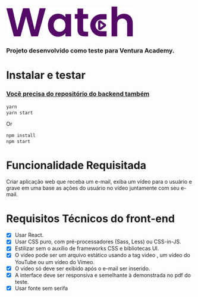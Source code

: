 ![Logo](https://github.com/FelipeDecome/ventura-academy-test/blob/master/src/assets/images/Logo.svg)

### Projeto desenvolvido como teste para Ventura Academy.

# Instalar e testar

### [Você precisa do repositório do backend também](https://github.com/FelipeDecome/backend-ventura-academy-test)

```console
yarn
yarn start
```

Or

```console
npm install
npm start
```

# Funcionalidade Requisitada

Criar aplicação web que receba um e-mail, exiba um vídeo para o usuário e grave em uma
base as ações do usuário no vídeo juntamente com seu e-mail.

# Requisitos Técnicos do front-end

- [x] Usar React. <br/>
- [x] Usar CSS puro, com pré-processadores (Sass, Less) ou CSS-in-JS. <br/>
- [x] Estilizar sem o auxílio de frameworks CSS e bibliotecas UI. <br/>
- [x] O vídeo pode ser um arquivo estático usando a tag video , um vídeo do YouTube ou um
vídeo do Vimeo. <br/>
- [x] O vídeo só deve ser exibido após o e-mail ser inserido. <br/>
- [x] A interface deve ser responsiva e semelhante à demonstrada no pdf do teste.
- [x] Usar fonte sem serifa
